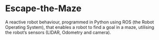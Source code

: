 # Escape-the-Maze
A reactive robot behaviour, programmed in Python using ROS (the Robot Operating System), that enables a robot to find a goal in a maze, utilising the robot’s sensors (LIDAR, Odometry and camera).
